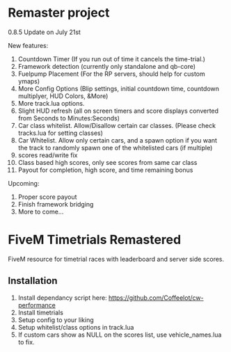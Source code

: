 # Remaster project


0.8.5 Update on July 21st




New features:
1. Countdown Timer (If you run out of time it cancels the time-trial.)
2. Framework detection (currently only standalone and qb-core)
3. Fuelpump Placement (For the RP servers, should help for custom ymaps)
4. More Config Options (Blip settings, initial countdown time, countdown multiplyer, HUD Colors, &More)
5. More track.lua options.
6. Slight HUD refresh (all on screen timers and score displays converted from Seconds to Minutes:Seconds)
7. Car class whitelist. Allow/Disallow certain car classes. (Please check tracks.lua for setting classes)
8. Car Whitelist. Allow only certain cars, and a spawn option if you want the track to randomly spawn one of the whitelisted cars (if multiple)
9. scores read/write fix
10. Class based high scores, only see scores from same car class
11. Payout for completion, high score, and time remaining bonus

Upcoming:
1. Proper score payout
2. Finish framework bridging
3. More to come...

# FiveM Timetrials Remastered

FiveM resource for timetrial races with leaderboard and server side scores.


## Installation

1. Install dependancy script here: https://github.com/Coffeelot/cw-performance
2. Install timetrials
3. Setup config to your liking
4. Setup whitelist/class options in track.lua
5. If custom cars show as NULL on the scores list, use vehicle_names.lua to fix.


